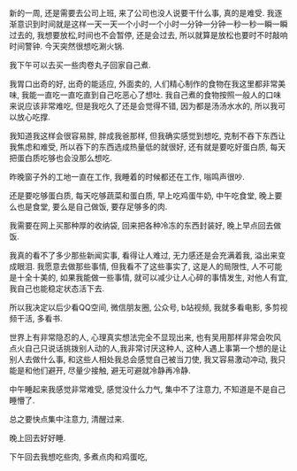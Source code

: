 新的一周, 还是需要去公司上班, 来了公司也没人说要干什么事, 真的是难受.
我逐渐意识到时间就是这样一天一天一个小时一个小时一分钟一分钟一秒一秒一瞬一瞬过去的, 我想要放松,时间也不会暂停, 还是会过去, 所以就算是放松也要时不时敲响时间警钟.
 今天突然很想吃涮火锅.

我下午可以去买一些肉卷丸子回家自己煮.

我胃口出奇的好, 出奇的能适应, 外面卖的, 人们精心制作的食物在我这里都非常美味, 我能一直吃一直吃直到自己吃恶心了想吐. 我自己煮的食物按照一般人的口味来说应该非常难吃, 但是我吃久了还是会觉得不错, 因为都是汤汤水水的, 所以我可以放心吃撑. 

我知道我这样会很容易胖, 胖成我爸那样, 但我确实感觉到想吃, 克制不吞下东西让我焦虑和难受, 所以吞下的东西选成热量低的就很好, 还有就是要吃好蛋白质, 每天把蛋白质吃够也会没那么想吃.

昨晚窗子外的工地一直在工作, 我睡着的时候都还在工作, 嗡鸣声很吵.

还是要吃够蛋白质, 每天吃够蔬菜和蛋白质, 早上吃鸡蛋牛奶, 中午吃食堂, 晚上要么也是食堂, 要么是自己做饭, 要存足够多的肉.

我需要在网上买那种厚的收纳袋, 回来把各种冷冻的东西封装好, 晚上早点回去做饭.

我真的看不了多少那些新闻实事, 看得让人难过, 无力感还是会充满着我, 溢出来变成眼泪. 我愿意去做那些事情, 但我看不了这些事实了, 这是人的局限性, 人不可能是十全十美的, 如果我能做一些事情, 就可以减少让人心碎的事情发生, 对他人有宜, 我自己也能稳定状态活下去.

所以我决定以后少看QQ空间, 微信朋友圈, 公众号, b站视频, 我就多看电影, 多剪视频干活, 多看书.

世界上有非常隐忍的人, 心理真实想法完全不显现出来, 也有吴用那样非常会吹风点火自己只说话挑拨别人动的人,我非常讨厌这种人, 这种人遇上事第一个想的是让别人去做什么事, 和这些人相处我总会感觉自己被当刀使, 我又容易激动冲动, 我只能是和他们避开, 尽量少接触, 避无可避就冷静再冷静.



中午睡起来我感觉非常难受, 感觉没什么力气, 集中不了注意力, 不知道是不是自己睡懵了.

总之要快点集中注意力, 清醒过来.

晚上回去好好睡.

下午回去我想吃些肉, 多煮点肉和鸡蛋吃, 
